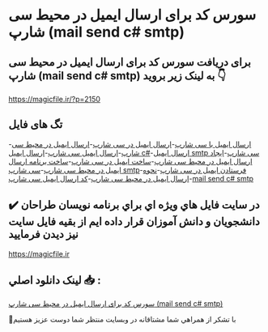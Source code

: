 # سورس کد برای ارسال ایمیل در محیط سی شارپ (mail send c# smtp)

## برای دریافت سورس کد برای ارسال ایمیل در محیط سی شارپ (mail send c# smtp) به لینک زیر بروید 👇

https://magicfile.ir/?p=2150

## تگ های فایل

-[ارسال ایمیل با سی شارپ](https://magicfile.ir/product/%d8%b3%d9%88%d8%b1%d8%b3-%da%a9%d8%af-%d8%a8%d8%b1%d8%a7%db%8c-%d8%a7%d8%b1%d8%b3%d8%a7%d9%84-%d8%a7%db%8c%d9%85%db%8c%d9%84-%d8%af%d8%b1-%d9%85%d8%ad%db%8c%d8%b7-%d8%b3%db%8c-%d8%b4%d8%a7%d8%b1%d9%be/)-[ارسال ایمیل در سی شارپ](https://magicfile.ir/product/%d8%b3%d9%88%d8%b1%d8%b3-%da%a9%d8%af-%d8%a8%d8%b1%d8%a7%db%8c-%d8%a7%d8%b1%d8%b3%d8%a7%d9%84-%d8%a7%db%8c%d9%85%db%8c%d9%84-%d8%af%d8%b1-%d9%85%d8%ad%db%8c%d8%b7-%d8%b3%db%8c-%d8%b4%d8%a7%d8%b1%d9%be/)-[ارسال ایمیل در محیط سی شارپ](https://magicfile.ir/product/%d8%b3%d9%88%d8%b1%d8%b3-%da%a9%d8%af-%d8%a8%d8%b1%d8%a7%db%8c-%d8%a7%d8%b1%d8%b3%d8%a7%d9%84-%d8%a7%db%8c%d9%85%db%8c%d9%84-%d8%af%d8%b1-%d9%85%d8%ad%db%8c%d8%b7-%d8%b3%db%8c-%d8%b4%d8%a7%d8%b1%d9%be/)-[ارسال ایمیل سی شارپ](https://magicfile.ir/product/%d8%b3%d9%88%d8%b1%d8%b3-%da%a9%d8%af-%d8%a8%d8%b1%d8%a7%db%8c-%d8%a7%d8%b1%d8%b3%d8%a7%d9%84-%d8%a7%db%8c%d9%85%db%8c%d9%84-%d8%af%d8%b1-%d9%85%d8%ad%db%8c%d8%b7-%d8%b3%db%8c-%d8%b4%d8%a7%d8%b1%d9%be/)-[ارسال ایمیل c#](https://magicfile.ir/product/%d8%b3%d9%88%d8%b1%d8%b3-%da%a9%d8%af-%d8%a8%d8%b1%d8%a7%db%8c-%d8%a7%d8%b1%d8%b3%d8%a7%d9%84-%d8%a7%db%8c%d9%85%db%8c%d9%84-%d8%af%d8%b1-%d9%85%d8%ad%db%8c%d8%b7-%d8%b3%db%8c-%d8%b4%d8%a7%d8%b1%d9%be/)-[ارسال ایمیل smtp سی شارپ](https://magicfile.ir/product/%d8%b3%d9%88%d8%b1%d8%b3-%da%a9%d8%af-%d8%a8%d8%b1%d8%a7%db%8c-%d8%a7%d8%b1%d8%b3%d8%a7%d9%84-%d8%a7%db%8c%d9%85%db%8c%d9%84-%d8%af%d8%b1-%d9%85%d8%ad%db%8c%d8%b7-%d8%b3%db%8c-%d8%b4%d8%a7%d8%b1%d9%be/)-[ایجاد ارسال ایمیل در محیط سی شارپ](https://magicfile.ir/product/%d8%b3%d9%88%d8%b1%d8%b3-%da%a9%d8%af-%d8%a8%d8%b1%d8%a7%db%8c-%d8%a7%d8%b1%d8%b3%d8%a7%d9%84-%d8%a7%db%8c%d9%85%db%8c%d9%84-%d8%af%d8%b1-%d9%85%d8%ad%db%8c%d8%b7-%d8%b3%db%8c-%d8%b4%d8%a7%d8%b1%d9%be/)-[ساخت ایمیل در سی شارپ](https://magicfile.ir/product/%d8%b3%d9%88%d8%b1%d8%b3-%da%a9%d8%af-%d8%a8%d8%b1%d8%a7%db%8c-%d8%a7%d8%b1%d8%b3%d8%a7%d9%84-%d8%a7%db%8c%d9%85%db%8c%d9%84-%d8%af%d8%b1-%d9%85%d8%ad%db%8c%d8%b7-%d8%b3%db%8c-%d8%b4%d8%a7%d8%b1%d9%be/)-[ساخت برنامه ارسال ایمیل در محیط سی شارپ](https://magicfile.ir/product/%d8%b3%d9%88%d8%b1%d8%b3-%da%a9%d8%af-%d8%a8%d8%b1%d8%a7%db%8c-%d8%a7%d8%b1%d8%b3%d8%a7%d9%84-%d8%a7%db%8c%d9%85%db%8c%d9%84-%d8%af%d8%b1-%d9%85%d8%ad%db%8c%d8%b7-%d8%b3%db%8c-%d8%b4%d8%a7%d8%b1%d9%be/)-[سی شارپ smtp](https://magicfile.ir/product/%d8%b3%d9%88%d8%b1%d8%b3-%da%a9%d8%af-%d8%a8%d8%b1%d8%a7%db%8c-%d8%a7%d8%b1%d8%b3%d8%a7%d9%84-%d8%a7%db%8c%d9%85%db%8c%d9%84-%d8%af%d8%b1-%d9%85%d8%ad%db%8c%d8%b7-%d8%b3%db%8c-%d8%b4%d8%a7%d8%b1%d9%be/)-[فرستادن ایمیل در سی شارپ](https://magicfile.ir/product/%d8%b3%d9%88%d8%b1%d8%b3-%da%a9%d8%af-%d8%a8%d8%b1%d8%a7%db%8c-%d8%a7%d8%b1%d8%b3%d8%a7%d9%84-%d8%a7%db%8c%d9%85%db%8c%d9%84-%d8%af%d8%b1-%d9%85%d8%ad%db%8c%d8%b7-%d8%b3%db%8c-%d8%b4%d8%a7%d8%b1%d9%be/)-[نحوه ارسال ایمیل در محیط سی شارپ](https://magicfile.ir/product/%d8%b3%d9%88%d8%b1%d8%b3-%da%a9%d8%af-%d8%a8%d8%b1%d8%a7%db%8c-%d8%a7%d8%b1%d8%b3%d8%a7%d9%84-%d8%a7%db%8c%d9%85%db%8c%d9%84-%d8%af%d8%b1-%d9%85%d8%ad%db%8c%d8%b7-%d8%b3%db%8c-%d8%b4%d8%a7%d8%b1%d9%be/)-[کد ارسال ایمیل سی شارپ](https://magicfile.ir/product/%d8%b3%d9%88%d8%b1%d8%b3-%da%a9%d8%af-%d8%a8%d8%b1%d8%a7%db%8c-%d8%a7%d8%b1%d8%b3%d8%a7%d9%84-%d8%a7%db%8c%d9%85%db%8c%d9%84-%d8%af%d8%b1-%d9%85%d8%ad%db%8c%d8%b7-%d8%b3%db%8c-%d8%b4%d8%a7%d8%b1%d9%be/)-[mail send c# smtp](https://magicfile.ir/product/%d8%b3%d9%88%d8%b1%d8%b3-%da%a9%d8%af-%d8%a8%d8%b1%d8%a7%db%8c-%d8%a7%d8%b1%d8%b3%d8%a7%d9%84-%d8%a7%db%8c%d9%85%db%8c%d9%84-%d8%af%d8%b1-%d9%85%d8%ad%db%8c%d8%b7-%d8%b3%db%8c-%d8%b4%d8%a7%d8%b1%d9%be/)

## ✔️ در سايت فايل هاي ويژه اي براي برنامه نويسان طراحان دانشجويان و دانش آموزان قرار داده ايم از بقيه فايل سايت نيز ديدن فرماييد

https://magicfile.ir


## لينک دانلود اصلي 📥 :

[سورس کد برای ارسال ایمیل در محیط سی شارپ (mail send c# smtp)](https://magicfile.ir/product/%d8%b3%d9%88%d8%b1%d8%b3-%da%a9%d8%af-%d8%a8%d8%b1%d8%a7%db%8c-%d8%a7%d8%b1%d8%b3%d8%a7%d9%84-%d8%a7%db%8c%d9%85%db%8c%d9%84-%d8%af%d8%b1-%d9%85%d8%ad%db%8c%d8%b7-%d8%b3%db%8c-%d8%b4%d8%a7%d8%b1%d9%be/) 


🙏با تشکر از همراهي شما مشتاقانه در وبسایت منتظر شما دوست عزیز هستیم

